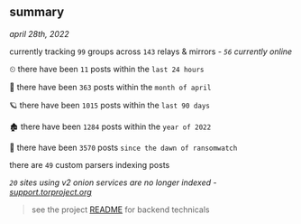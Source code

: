 
## summary
_april 28th, 2022_

currently tracking `99` groups across `143` relays & mirrors - _`56` currently online_

⏲ there have been `11` posts within the `last 24 hours`

🦈 there have been `363` posts within the `month of april`

🪐 there have been `1015` posts within the `last 90 days`

🏚 there have been `1284` posts within the `year of 2022`

🦕 there have been `3570` posts `since the dawn of ransomwatch`

there are `49` custom parsers indexing posts

_`20` sites using v2 onion services are no longer indexed - [support.torproject.org](https://support.torproject.org/onionservices/v2-deprecation/)_

> see the project [README](https://github.com/thetanz/ransomwatch#ransomwatch--) for backend technicals
